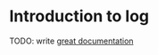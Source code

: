 # Introduction to log

TODO: write [great documentation](http://jacobian.org/writing/great-documentation/what-to-write/)
